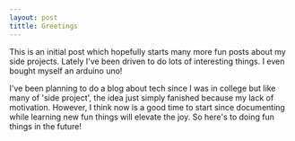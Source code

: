 ```yaml
---
layout: post
tittle: Greetings
---
```


This is an initial post which hopefully starts many more fun posts about my side projects. Lately I've been driven to do lots of interesting things. I even bought myself an arduino uno!

I've been planning to do a blog about tech since I was in college but like many of 'side project', the idea just simply fanished because my lack of motivation. However, I think now is a good time to start since documenting while learning new fun things will elevate the joy. So here's to doing fun things in the future!